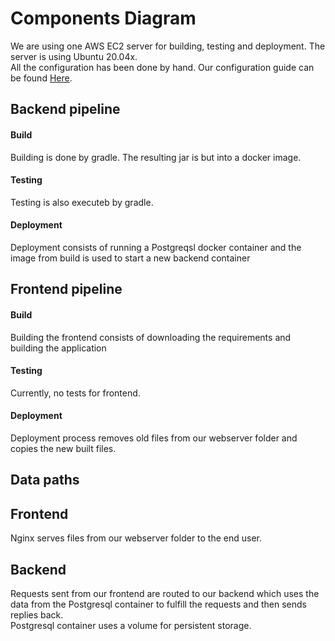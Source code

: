 # Components Diagram
We are using one AWS EC2 server for building, testing and deployment. The server is using Ubuntu 20.04x.  
All the configuration has been done by hand. Our configuration guide can be found [Here](ProductionInstallation.MD).  


## Backend pipeline
#### Build
Building is done by gradle. The resulting jar is but into a docker image.
#### Testing
Testing is also executeb by gradle.
#### Deployment
Deployment consists of running a Postgreqsl docker container and the image from build is used to start a new backend container


## Frontend pipeline
#### Build
Building the frontend consists of downloading the requirements and building the application
#### Testing
Currently, no tests for frontend.
#### Deployment
Deployment process removes old files from our webserver folder and copies the new built files.

## Data paths

## Frontend
Nginx serves files from our webserver folder to the end user.

## Backend
Requests sent from our frontend are routed to our backend which uses the data from the Postgresql container to fulfill the
 requests and then sends replies back.  
 Postgresql container uses a volume for persistent storage.